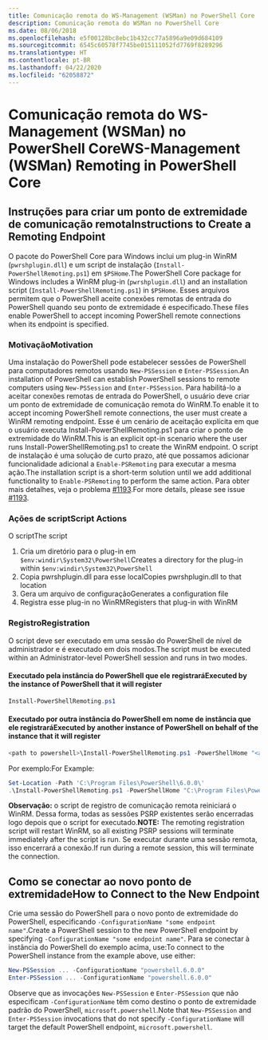 ```yaml
---
title: Comunicação remota do WS-Management (WSMan) no PowerShell Core
description: Comunicação remota do WSMan no PowerShell Core
ms.date: 08/06/2018
ms.openlocfilehash: e5f00128bc8ebc1b432cc77a5896a9e09d684109
ms.sourcegitcommit: 6545c60578f7745be015111052fd7769f8289296
ms.translationtype: HT
ms.contentlocale: pt-BR
ms.lasthandoff: 04/22/2020
ms.locfileid: "62058872"
---
```

# <a name="ws-management-wsman-remoting-in-powershell-core"></a><span data-ttu-id="89a52-103">Comunicação remota do WS-Management (WSMan) no PowerShell Core</span><span class="sxs-lookup"><span data-stu-id="89a52-103">WS-Management (WSMan) Remoting in PowerShell Core</span></span>

## <a name="instructions-to-create-a-remoting-endpoint"></a><span data-ttu-id="89a52-104">Instruções para criar um ponto de extremidade de comunicação remota</span><span class="sxs-lookup"><span data-stu-id="89a52-104">Instructions to Create a Remoting Endpoint</span></span>

<span data-ttu-id="89a52-105">O pacote do PowerShell Core para Windows inclui um plug-in WinRM (`pwrshplugin.dll`) e um script de instalação (`Install-PowerShellRemoting.ps1`) em `$PSHome`.</span><span class="sxs-lookup"><span data-stu-id="89a52-105">The PowerShell Core package for Windows includes a WinRM plug-in (`pwrshplugin.dll`) and an installation script (`Install-PowerShellRemoting.ps1`) in `$PSHome`.</span></span>
<span data-ttu-id="89a52-106">Esses arquivos permitem que o PowerShell aceite conexões remotas de entrada do PowerShell quando seu ponto de extremidade é especificado.</span><span class="sxs-lookup"><span data-stu-id="89a52-106">These files enable PowerShell to accept incoming PowerShell remote connections when its endpoint is specified.</span></span>

### <a name="motivation"></a><span data-ttu-id="89a52-107">Motivação</span><span class="sxs-lookup"><span data-stu-id="89a52-107">Motivation</span></span>

<span data-ttu-id="89a52-108">Uma instalação do PowerShell pode estabelecer sessões de PowerShell para computadores remotos usando `New-PSSession` e `Enter-PSSession`.</span><span class="sxs-lookup"><span data-stu-id="89a52-108">An installation of PowerShell can establish PowerShell sessions to remote computers using `New-PSSession` and `Enter-PSSession`.</span></span>
<span data-ttu-id="89a52-109">Para habilitá-lo a aceitar conexões remotas de entrada do PowerShell, o usuário deve criar um ponto de extremidade de comunicação remota do WinRM.</span><span class="sxs-lookup"><span data-stu-id="89a52-109">To enable it to accept incoming PowerShell remote connections, the user must create a WinRM remoting endpoint.</span></span>
<span data-ttu-id="89a52-110">Esse é um cenário de aceitação explícita em que o usuário executa Install-PowerShellRemoting.ps1 para criar o ponto de extremidade do WinRM.</span><span class="sxs-lookup"><span data-stu-id="89a52-110">This is an explicit opt-in scenario where the user runs Install-PowerShellRemoting.ps1 to create the WinRM endpoint.</span></span>
<span data-ttu-id="89a52-111">O script de instalação é uma solução de curto prazo, até que possamos adicionar funcionalidade adicional a `Enable-PSRemoting` para executar a mesma ação.</span><span class="sxs-lookup"><span data-stu-id="89a52-111">The installation script is a short-term solution until we add additional functionality to `Enable-PSRemoting` to perform the same action.</span></span>
<span data-ttu-id="89a52-112">Para obter mais detalhes, veja o problema [#1193](https://github.com/PowerShell/PowerShell/issues/1193).</span><span class="sxs-lookup"><span data-stu-id="89a52-112">For more details, please see issue [#1193](https://github.com/PowerShell/PowerShell/issues/1193).</span></span>

### <a name="script-actions"></a><span data-ttu-id="89a52-113">Ações de script</span><span class="sxs-lookup"><span data-stu-id="89a52-113">Script Actions</span></span>

<span data-ttu-id="89a52-114">O script</span><span class="sxs-lookup"><span data-stu-id="89a52-114">The script</span></span>

1. <span data-ttu-id="89a52-115">Cria um diretório para o plug-in em `$env:windir\System32\PowerShell`</span><span class="sxs-lookup"><span data-stu-id="89a52-115">Creates a directory for the plug-in within `$env:windir\System32\PowerShell`</span></span>
1. <span data-ttu-id="89a52-116">Copia pwrshplugin.dll para esse local</span><span class="sxs-lookup"><span data-stu-id="89a52-116">Copies pwrshplugin.dll to that location</span></span>
1. <span data-ttu-id="89a52-117">Gera um arquivo de configuração</span><span class="sxs-lookup"><span data-stu-id="89a52-117">Generates a configuration file</span></span>
1. <span data-ttu-id="89a52-118">Registra esse plug-in no WinRM</span><span class="sxs-lookup"><span data-stu-id="89a52-118">Registers that plug-in with WinRM</span></span>

### <a name="registration"></a><span data-ttu-id="89a52-119">Registro</span><span class="sxs-lookup"><span data-stu-id="89a52-119">Registration</span></span>

<span data-ttu-id="89a52-120">O script deve ser executado em uma sessão do PowerShell de nível de administrador e é executado em dois modos.</span><span class="sxs-lookup"><span data-stu-id="89a52-120">The script must be executed within an Administrator-level PowerShell session and runs in two modes.</span></span>

#### <a name="executed-by-the-instance-of-powershell-that-it-will-register"></a><span data-ttu-id="89a52-121">Executado pela instância do PowerShell que ele registrará</span><span class="sxs-lookup"><span data-stu-id="89a52-121">Executed by the instance of PowerShell that it will register</span></span>

```powershell
Install-PowerShellRemoting.ps1
```

#### <a name="executed-by-another-instance-of-powershell-on-behalf-of-the-instance-that-it-will-register"></a><span data-ttu-id="89a52-122">Executado por outra instância do PowerShell em nome de instância que ele registrará</span><span class="sxs-lookup"><span data-stu-id="89a52-122">Executed by another instance of PowerShell on behalf of the instance that it will register</span></span>

```powershell
<path to powershell>\Install-PowerShellRemoting.ps1 -PowerShellHome "<absolute path to the instance's $PSHOME>"
```

<span data-ttu-id="89a52-123">Por exemplo:</span><span class="sxs-lookup"><span data-stu-id="89a52-123">For Example:</span></span>

```powershell
Set-Location -Path 'C:\Program Files\PowerShell\6.0.0\'
.\Install-PowerShellRemoting.ps1 -PowerShellHome "C:\Program Files\PowerShell\6.0.0\"
```

<span data-ttu-id="89a52-124">**Observação:** o script de registro de comunicação remota reiniciará o WinRM. Dessa forma, todas as sessões PSRP existentes serão encerradas logo depois que o script for executado.</span><span class="sxs-lookup"><span data-stu-id="89a52-124">**NOTE:** The remoting registration script will restart WinRM, so all existing PSRP sessions will terminate immediately after the script is run.</span></span> <span data-ttu-id="89a52-125">Se executar durante uma sessão remota, isso encerrará a conexão.</span><span class="sxs-lookup"><span data-stu-id="89a52-125">If run during a remote session, this will terminate the connection.</span></span>

## <a name="how-to-connect-to-the-new-endpoint"></a><span data-ttu-id="89a52-126">Como se conectar ao novo ponto de extremidade</span><span class="sxs-lookup"><span data-stu-id="89a52-126">How to Connect to the New Endpoint</span></span>

<span data-ttu-id="89a52-127">Crie uma sessão do PowerShell para o novo ponto de extremidade do PowerShell, especificando `-ConfigurationName "some endpoint name"`.</span><span class="sxs-lookup"><span data-stu-id="89a52-127">Create a PowerShell session to the new PowerShell endpoint by specifying `-ConfigurationName "some endpoint name"`.</span></span> <span data-ttu-id="89a52-128">Para se conectar à instância do PowerShell do exemplo acima, use:</span><span class="sxs-lookup"><span data-stu-id="89a52-128">To connect to the PowerShell instance from the example above, use either:</span></span>

```powershell
New-PSSession ... -ConfigurationName "powershell.6.0.0"
Enter-PSSession ... -ConfigurationName "powershell.6.0.0"
```

<span data-ttu-id="89a52-129">Observe que as invocações `New-PSSession` e `Enter-PSSession` que não especificam `-ConfigurationName` têm como destino o ponto de extremidade padrão do PowerShell, `microsoft.powershell`.</span><span class="sxs-lookup"><span data-stu-id="89a52-129">Note that `New-PSSession` and `Enter-PSSession` invocations that do not specify `-ConfigurationName` will target the default PowerShell endpoint, `microsoft.powershell`.</span></span>